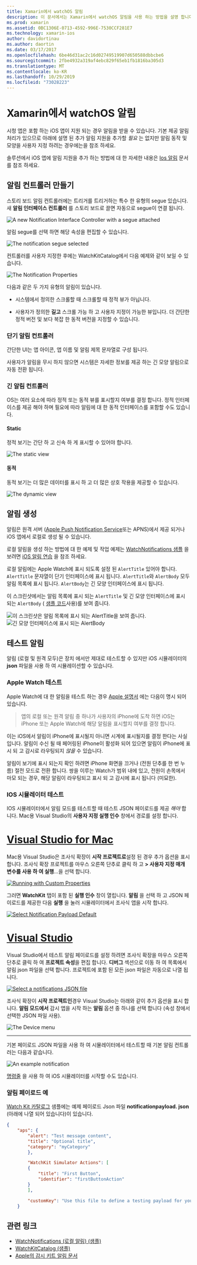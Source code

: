 ```yaml
---
title: Xamarin에서 watchOS 알림
description: 이 문서에서는 Xamarin에서 watchOS 알림을 사용 하는 방법을 설명 합니다. 알림 컨트롤러를 만들고, 알림을 생성 하 고, 알림을 테스트 하는 방법을 설명 합니다.
ms.prod: xamarin
ms.assetid: 0BC1306E-0713-4592-996E-7530CCF281E7
ms.technology: xamarin-ios
author: davidortinau
ms.author: daortin
ms.date: 03/17/2017
ms.openlocfilehash: 6be46d31ac2c16d02749519907d650588dbbcbe6
ms.sourcegitcommit: 2fbe4932a319af4ebc829f65eb1fb1816ba305d3
ms.translationtype: MT
ms.contentlocale: ko-KR
ms.lasthandoff: 10/29/2019
ms.locfileid: "73028223"
---
```

# <a name="watchos-notifications-in-xamarin"></a>Xamarin에서 watchOS 알림

시청 앱은 포함 하는 iOS 앱이 지원 되는 경우 알림을 받을 수 있습니다. 기본 제공 알림 처리가 있으므로 아래에 설명 된 추가 알림 지원을 추가할 *필요* 는 없지만 알림 동작 및 모양을 사용자 지정 하려는 경우에는을 참조 하세요.

솔루션에서 iOS 앱에 알림 지원을 추가 하는 방법에 대 한 자세한 내용은 [Ios 알림](~/ios/platform/user-notifications/deprecated/index.md) 문서를 참조 하세요.

## <a name="creating-notification-controllers"></a>알림 컨트롤러 만들기

스토리 보드 알림 컨트롤러에는 트리거를 트리거하는 특수 한 유형의 segue 있습니다. 새 **알림 인터페이스 컨트롤러** 를 스토리 보드로 끌면 자동으로 segue이 연결 됩니다.

![](notifications-images/notification-storyboard1.png "A new Notification Interface Controller with a segue attached")

알림 segue를 선택 하면 해당 속성을 편집할 수 있습니다.

![](notifications-images/notification-storyboard2.png "The notification segue selected")

컨트롤러를 사용자 지정한 후에는 WatchKitCatalog에서 다음 예제와 같이 보일 수 있습니다.

![](notifications-images/notifications-segue.png "The Notification Properties")

다음과 같은 두 가지 유형의 알림이 있습니다.

- 시스템에서 정의한 스크롤할 때 스크롤할 때 정적 뷰가 아닙니다.

- 사용자가 정의한 **길고** 스크롤 가능 하 고 사용자 지정이 가능한 뷰입니다. 더 간단한 정적 버전 및 보다 복잡 한 동적 버전을 지정할 수 있습니다.

### <a name="short-look-notification-controller"></a>단기 알림 컨트롤러

간단한 UI는 앱 아이콘, 앱 이름 및 알림 제목 문자열로 구성 됩니다.

사용자가 알림을 무시 하지 않으면 시스템은 자세한 정보를 제공 하는 긴 모양 알림으로 자동 전환 됩니다.

### <a name="long-look-notification-controller"></a>긴 알림 컨트롤러

OS는 여러 요소에 따라 정적 또는 동적 뷰를 표시할지 여부를 결정 합니다. 정적 인터페이스를 제공 해야 하며 필요에 따라 알림에 대 한 동적 인터페이스를 포함할 수도 있습니다.

#### <a name="static"></a>Static

정적 보기는 간단 하 고 신속 하 게 표시할 수 있어야 합니다.

![](notifications-images/notification-static.png "The static view")

#### <a name="dynamic"></a>동적

동적 보기는 더 많은 데이터를 표시 하 고 더 많은 상호 작용을 제공할 수 있습니다.

![](notifications-images/notification-dynamic.png "The dynamic view")

## <a name="generating-notifications"></a>알림 생성

알림은 원격 서버 ([Apple Push Notification Service](https://developer.apple.com/library/ios/documentation/NetworkingInternet/Conceptual/RemoteNotificationsPG/Chapters/ApplePushService.html)또는 APNS)에서 제공 되거나 iOS 앱에서 로컬로 생성 될 수 있습니다.

로컬 알림을 생성 하는 방법에 대 한 예제 및 작업 예제는 [WatchNotifications 샘플](https://docs.microsoft.com/samples/xamarin/ios-samples/watchkit-watchnotifications) 을 보려면 [iOS 알림 연습](~/ios/platform/user-notifications/deprecated/local-notifications-in-ios-walkthrough.md) 을 참조 하세요.

로컬 알림에는 Apple Watch에 표시 되도록 설정 된 `AlertTitle` 있어야 합니다. `AlertTitle` 문자열이 단기 인터페이스에 표시 됩니다. `AlertTitle`와 `AlertBody` 모두 알림 목록에 표시 됩니다. `AlertBody`는 긴 모양 인터페이스에 표시 됩니다.

이 스크린샷에서는 알림 목록에 표시 되는 `AlertTitle` 및 긴 모양 인터페이스에 표시 되는 `AlertBody` ( [샘플 코드](https://docs.microsoft.com/samples/xamarin/ios-samples/watchkit-watchnotifications)사용)를 보여 줍니다.

![](notifications-images/watch-notificationslist-sml.png "이 스크린샷은 알림 목록에 표시 되는 AlertTitle을 보여 줍니다.") ![](notifications-images/watch-notificationcontroller-sml.png "긴 모양 인터페이스에 표시 되는 AlertBody")

## <a name="testing-notifications"></a>테스트 알림

알림 (로컬 및 원격 모두)은 장치 에서만 제대로 테스트할 수 있지만 iOS 시뮬레이터의 **json** 파일을 사용 하 여 시뮬레이션할 수 있습니다.

### <a name="testing-on-apple-watch"></a>Apple Watch 테스트

Apple Watch에 대 한 알림을 테스트 하는 경우 [Apple 설명서](https://developer.apple.com/library/ios/documentation/General/Conceptual/WatchKitProgrammingGuide/BasicSupport.html) 에는 다음이 명시 되어 있습니다.

> 앱의 로컬 또는 원격 알림 중 하나가 사용자의 iPhone에 도착 하면 iOS는 iPhone 또는 Apple Watch에 해당 알림을 표시할지 여부를 결정 합니다.

이는 iOS에서 알림이 iPhone에 표시될지 아니면 시계에 표시될지를 결정 한다는 사실입니다. 알림이 수신 될 때 페어링된 iPhone이 활성화 되어 있으면 알림이 iPhone에 표시 되 고 감시로 라우팅되지 *않을* 수 있습니다.

알림이 보기에 표시 되는지 확인 하려면 iPhone 화면을 끄거나 (전원 단추를 한 번 누름) 절전 모드로 전환 합니다. 쌍을 이루는 Watch가 범위 내에 있고, 전원이 손목에서 마모 되는 경우, 해당 알림이 라우팅되고 표시 되 고 감시에 표시 됩니다 (미묘한).

### <a name="testing-on-the-ios-simulator"></a>IOS 시뮬레이터 테스트

IOS 시뮬레이터에서 알림 모드를 테스트할 때 테스트 JSON 페이로드를 제공 *해야* 합니다. Mac용 Visual Studio의 **사용자 지정 실행 인수** 창에서 경로를 설정 합니다.

# <a name="visual-studio-for-mactabmacos"></a>[Visual Studio for Mac](#tab/macos)

Mac용 Visual Studio은 조사식 확장이 **시작 프로젝트로**설정 된 경우 추가 옵션을 표시 합니다.
조사식 확장 프로젝트를 마우스 오른쪽 단추로 클릭 하 고 **> 사용자 지정 매개 변수를 사용 하 여 실행**...을 선택 합니다.

[![](notifications-images/runwith-customparams-sml.png "Running with Custom Properties")](notifications-images/runwith-customparams.png#lightbox)

그러면 **WatchKit** 탭이 포함 된 **실행 인수** 창이 열립니다. **알림** 을 선택 하 고 JSON 페이로드를 제공한 다음 **실행** 을 눌러 시뮬레이터에서 조사식 앱을 시작 합니다.

[![](notifications-images/runwith-execargs-sml.png "Select Notification Payload Default")](notifications-images/runwith-execargs.png#lightbox)

# <a name="visual-studiotabwindows"></a>[Visual Studio](#tab/windows)

Visual Studio에서 테스트 알림 페이로드를 설정 하려면 조사식 확장을 마우스 오른쪽 단추로 클릭 하 여 **프로젝트 속성**을 편집 합니다. **디버그** 섹션으로 이동 하 여 목록에서 알림 json 파일을 선택 합니다. 프로젝트에 포함 된 모든 json 파일은 자동으로 나열 됩니다.

[![](notifications-images/runwith-execargs-sml-vs.png "Select a notifications JSON file")](notifications-images/runwith-execargs-vs.png#lightbox)

조사식 확장이 **시작 프로젝트인**경우 Visual Studio는 아래와 같이 추가 옵션을 표시 합니다. **알림 모드에서** 감시 앱을 시작 하는 **알림** 옵션 중 하나를 선택 합니다 (속성 창에서 선택한 JSON 파일 사용).

![](notifications-images/runwith-vs.png "The Device menu")

-----

기본 페이로드 JSON 파일을 사용 하 여 시뮬레이터에서 테스트할 때 기본 알림 컨트롤러는 다음과 같습니다.

![](notifications-images/notification-debug-sml.png "An example notification")

[명령줄](~/ios/watchos/troubleshooting.md#command_line) 을 사용 하 여 iOS 시뮬레이터를 시작할 수도 있습니다.

### <a name="example-notification-payload"></a>알림 페이로드 예

[Watch Kit 카탈로그](https://docs.microsoft.com/samples/xamarin/ios-samples/watchos-watchkitcatalog) 샘플에는 예제 페이로드 Json 파일 **notificationpayload. json** (아래에 나열 되어 있습니다)이 있습니다.

```json
{
    "aps": {
        "alert": "Test message content",
        "title": "Optional title",
        "category": "myCategory"
        },

        "WatchKit Simulator Actions": [
        {
            "title": "First Button",
            "identifier": "firstButtonAction"
        }
        ],

        "customKey": "Use this file to define a testing payload for your notifications. The aps dictionary specifies the category, alert text and title. The WatchKit Simulator Actions array can provide info for one or more action buttons in addition to the standard Dismiss button. Any other top level keys are custom payload. If you have multiple such JSON files in your project, you'll be able to choose between them in when selecting to debug the notification interface of your Watch App."
    }
```

## <a name="related-links"></a>관련 링크

- [WatchNotifications (로컬 알림) (샘플)](https://docs.microsoft.com/samples/xamarin/ios-samples/watchkit-watchnotifications)
- [WatchKitCatalog (샘플)](https://docs.microsoft.com/samples/xamarin/ios-samples/watchos-watchkitcatalog)
- [Apple의 감시 키트 알림 문서](https://developer.apple.com/library/ios/documentation/General/Conceptual/WatchKitProgrammingGuide/BasicSupport.html)

